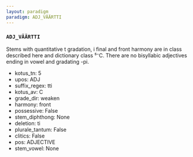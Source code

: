 ```yaml
---
layout: paradigm
paradigm: ADJ_VÄÄRTTI
---
```

### ` ADJ_VÄÄRTTI `

Stems with quantitative t gradation, i final and front harmony are in class described here and dictionary class ⁵⁻C. There are no bisyllabic adjectives ending in vowel and gradating -pi.
* kotus_tn: 5
* upos: ADJ
* suffix_regex: tti
* kotus_av: C
* grade_dir: weaken
* harmony: front
* possessive: False
* stem_diphthong: None
* deletion: ti
* plurale_tantum: False
* clitics: False
* pos: ADJECTIVE
* stem_vowel: None
